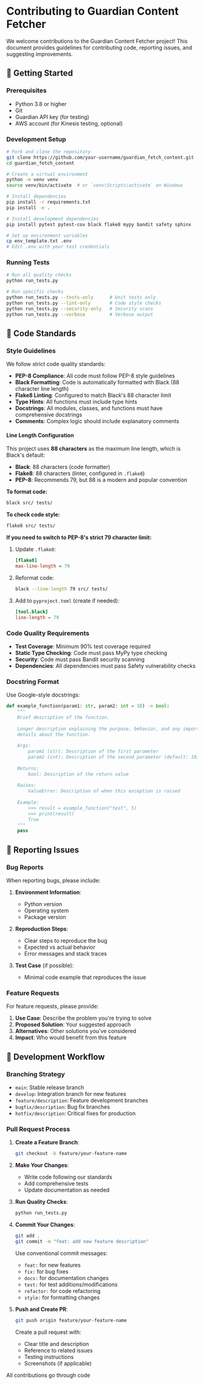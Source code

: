 # Contributing to Guardian Content Fetcher

We welcome contributions to the Guardian Content Fetcher project! This document provides guidelines for contributing code, reporting issues, and suggesting improvements.

## 🚀 Getting Started

### Prerequisites

- Python 3.8 or higher
- Git
- Guardian API key (for testing)
- AWS account (for Kinesis testing, optional)

### Development Setup

```bash
# Fork and clone the repository
git clone https://github.com/your-username/guardian_fetch_content.git
cd guardian_fetch_content

# Create a virtual environment
python -m venv venv
source venv/bin/activate  # or `venv\Scripts\activate` on Windows

# Install dependencies
pip install -r requirements.txt
pip install -e .

# Install development dependencies
pip install pytest pytest-cov black flake8 mypy bandit safety sphinx

# Set up environment variables
cp env_template.txt .env
# Edit .env with your test credentials
```

### Running Tests

```bash
# Run all quality checks
python run_tests.py

# Run specific checks
python run_tests.py --tests-only      # Unit tests only
python run_tests.py --lint-only       # Code style checks
python run_tests.py --security-only   # Security scans
python run_tests.py --verbose         # Verbose output
```

## 📝 Code Standards

### Style Guidelines

We follow strict code quality standards:

- **PEP-8 Compliance**: All code must follow PEP-8 style guidelines
- **Black Formatting**: Code is automatically formatted with Black (88 character line length)
- **Flake8 Linting**: Configured to match Black's 88 character limit
- **Type Hints**: All functions must include type hints
- **Docstrings**: All modules, classes, and functions must have comprehensive docstrings
- **Comments**: Complex logic should include explanatory comments

#### Line Length Configuration

This project uses **88 characters** as the maximum line length, which is Black's default:
- **Black**: 88 characters (code formatter)
- **Flake8**: 88 characters (linter, configured in `.flake8`)
- **PEP-8**: Recommends 79, but 88 is a modern and popular convention

**To format code:**
```bash
black src/ tests/
```

**To check code style:**
```bash
flake8 src/ tests/
```

**If you need to switch to PEP-8's strict 79 character limit:**
1. Update `.flake8`:
   ```ini
   [flake8]
   max-line-length = 79
   ```
2. Reformat code:
   ```bash
   black --line-length 79 src/ tests/
   ```
3. Add to `pyproject.toml` (create if needed):
   ```toml
   [tool.black]
   line-length = 79
   ```

### Code Quality Requirements

- **Test Coverage**: Minimum 90% test coverage required
- **Static Type Checking**: Code must pass MyPy type checking
- **Security**: Code must pass Bandit security scanning
- **Dependencies**: All dependencies must pass Safety vulnerability checks

### Docstring Format

Use Google-style docstrings:

```python
def example_function(param1: str, param2: int = 10) -> bool:
    """
    Brief description of the function.
    
    Longer description explaining the purpose, behavior, and any important
    details about the function.
    
    Args:
        param1 (str): Description of the first parameter
        param2 (int): Description of the second parameter (default: 10)
        
    Returns:
        bool: Description of the return value
        
    Raises:
        ValueError: Description of when this exception is raised
        
    Example:
        >>> result = example_function("test", 5)
        >>> print(result)
        True
    """
    pass
```

## 🐛 Reporting Issues

### Bug Reports

When reporting bugs, please include:

1. **Environment Information**:
   - Python version
   - Operating system
   - Package version

2. **Reproduction Steps**:
   - Clear steps to reproduce the bug
   - Expected vs actual behavior
   - Error messages and stack traces

3. **Test Case** (if possible):
   - Minimal code example that reproduces the issue

### Feature Requests

For feature requests, please provide:

1. **Use Case**: Describe the problem you're trying to solve
2. **Proposed Solution**: Your suggested approach
3. **Alternatives**: Other solutions you've considered
4. **Impact**: Who would benefit from this feature

## 🔄 Development Workflow

### Branching Strategy

- `main`: Stable release branch
- `develop`: Integration branch for new features
- `feature/description`: Feature development branches
- `bugfix/description`: Bug fix branches
- `hotfix/description`: Critical fixes for production

### Pull Request Process

1. **Create a Feature Branch**:
   ```bash
   git checkout -b feature/your-feature-name
   ```

2. **Make Your Changes**:
   - Write code following our standards
   - Add comprehensive tests
   - Update documentation as needed

3. **Run Quality Checks**:
   ```bash
   python run_tests.py
   ```

4. **Commit Your Changes**:
   ```bash
   git add .
   git commit -m "feat: add new feature description"
   ```
   
   Use conventional commit messages:
   - `feat:` for new features
   - `fix:` for bug fixes
   - `docs:` for documentation changes
   - `test:` for test additions/modifications
   - `refactor:` for code refactoring
   - `style:` for formatting changes

5. **Push and Create PR**:
   ```bash
   git push origin feature/your-feature-name
   ```
   
   Create a pull request with:
   - Clear title and description
   - Reference to related issues
   - Testing instructions
   - Screenshots (if applicable)

All contributions go through code
